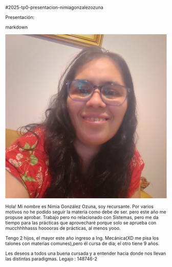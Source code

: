 #2025-tp0-presentacion-nimiagonzalezozuna

Presentación:

markdown

![Foto](imagen/nimi.jpg)

Hola!
Mi nombre es Nimia González Ozuna, soy recursante. Por varios motivos no he podido seguir la materia como debe de ser. pero este año me propuse aprobar.
Trabajo pero no relacionado con Sistemas, pero me da tiempo para las prácticas que aprovecharé porque solo se aprueba con mucchhhhasss hooooras de prácticas, al menos yooo.

Tengo 2 hijos, el mayor este año ingreso a Ing. Mecánica(XD me pisa los talones con materias comunes),pero él cursa de dia; el otro tiene 9 años.

Les deseos a todos una buena cursada y a entender hacia donde nos llevan las distintas paradigmas.
Legajo : 148746-2


